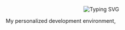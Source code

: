 <p align="center">
  <img src="https://readme-typing-svg.demolab.com?font=Fira+Code&size=24&pause=1000&color=B4BEFE&center=true&vCenter=true&width=435&lines=My+PDE+with+neovim" alt="Typing SVG" />
</p>

My personalized development environment,
